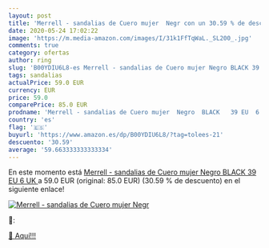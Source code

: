 ```yaml
---
layout: post
title: 'Merrell - sandalias de Cuero mujer  Negr con un 30.59 % de descuento'
date: 2020-05-24 17:02:22
image: 'https://m.media-amazon.com/images/I/31k1FfTqWaL._SL200_.jpg'
comments: true
category: ofertas
author: ring
slug: 'B00YDIU6L8-es Merrell - sandalias de Cuero mujer Negro BLACK 39 EU 6 UK'
tags: sandalias
actualPrice: 59.0 EUR
currency: EUR
price: 59.0
comparePrice: 85.0 EUR
prodname: 'Merrell - sandalias de Cuero mujer  Negro  BLACK   39 EU  6 UK '
country: 'es'
flag: '🇪🇸'
buyurl: 'https://www.amazon.es/dp/B00YDIU6L8/?tag=tolees-21'
descuento: '30.59'
average: '59.663333333333334'
---
```


En este momento está [Merrell - sandalias de Cuero mujer  Negro  BLACK   39 EU  6 UK ](https://www.amazon.es/dp/B00YDIU6L8/?tag=tolees-21) a 59.0 EUR (original: 85.0 EUR) (30.59 %  de descuento) en el siguiente enlace!

[![Merrell - sandalias de Cuero mujer  Negr](https://m.media-amazon.com/images/I/31k1FfTqWaL._SL200_.jpg)](https://www.amazon.es/dp/B00YDIU6L8/?tag=tolees-21)

🔎:


[🛒 Aquí!!!](https://www.amazon.es/dp/B00YDIU6L8/?tag=tolees-21)
